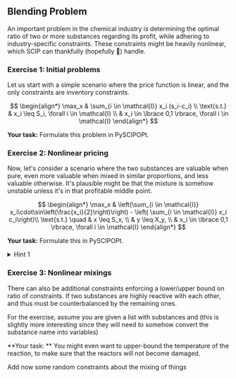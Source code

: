 ## Blending Problem

An important problem in the chemical industry is determining the optimal ratio of two or more substances regarding its profit, while adhering to industry-specific constraints. These constraints might be heavily nonlinear, which SCIP can thankfully (hopefully 🙂) handle.


### Exercise 1: Initial problems

Let us start with a simple scenario where the price function is linear, and the only constraints are inventory constraints.

$$
\begin{align*}
\max_x      & \sum_{i \in \mathcal{I}} x_i (s_i-c_i) \\
\text{s.t.} &  x_i \leq S_i, \forall i \in \mathcal{I} \\
            &  x_i \in \lbrace 0,1 \rbrace, \forall i \in \mathcal{I} 
\end{align*}
$$

**Your task:** Formulate this problem in PySCIPOPt.


### Exercise 2: Nonlinear pricing

Now, let's consider a scenario where the two substances are valuable when pure, even more valuable when mixed in similar proportions, and less valuable otherwise. It's plausible  might be that the mixture is somehow unstable unless it's in that profitable middle point.

<!-- $$
\begin{align*}
\max_x      & \left(\sum_{i \in \mathcal{I}} 3\cdot\sin\left(10\left(\frac{x}{y}+0.28\right)\right)\ +3.5\right) - \left( \sum_{i \in \mathcal{I}} x_i c_i\right)\\
\text{s.t.} &  x \leq S_x, \\
            &  y \leq X_y, \\
            &  x_i \in \lbrace 0,1 \rbrace, \forall i \in \mathcal{I} 
\end{align*}
$$ -->

$$
\begin{align*}
\max_x      & \left(\sum_{i \in \mathcal{I}} x_i\cdot\sin\left(\frac{x_i}{2}\right)\right) - \left( \sum_{i \in \mathcal{I}} x_i c_i\right)\\
\text{s.t.} \quad & x \leq S_x, \\
                  & y \leq X_y, \\
                  & x_i \in \lbrace 0,1 \rbrace, \forall i \in \mathcal{I} 
\end{align*}
$$

**Your task:** Formulate this in PySCIPOPt.

<details>
    <summary>Hint 1</summary>
    SCIP does not handle nonlinear objective functions and for this reason, neither does PySCIPOPt. However, in `pyscipopt.recipes.nonlinear` there is a `set_nonlinear_objective` function that might help in this exercise.  
</details>


### Exercise 3: Nonlinear mixings

There can also be additional constraints enforcing a lower/upper bound on ratio of constraints. If two substances are highly reactive with each other, and thus must be counterbalanced by the remaining ones.

For the exercise, assume you are given a list with substances and 
(this is slightly more interesting since they will need to somehow convert the substance name into variables)

**Your task: **
You might even want to upper-bound the temperature of the reaction, to make sure that the reactors will not become damaged.

Add now some random constraints about the mixing of things

